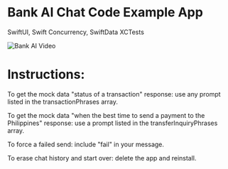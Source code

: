 # Bank AI Chat Code Example App
SwiftUI, Swift Concurrency, SwiftData XCTests

![Bank AI Video](https://github.com/user-attachments/assets/f25de727-7f77-494a-86f3-97f68235f725)

# Instructions:

To get the mock data "status of a transaction" response: use any prompt listed in the transactionPhrases array.

To get the mock data "when the best time to send a payment to the Philippines" response: use a prompt listed in the transferInquiryPhrases array.

To force a failed send: include "fail" in your message.

To erase chat history and start over: delete the app and reinstall.
